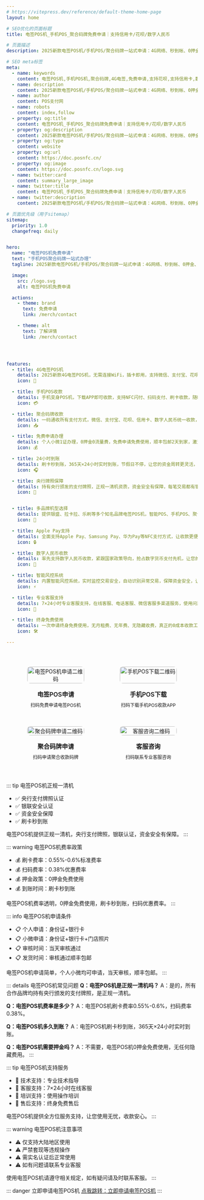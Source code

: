 ```yaml
---
# https://vitepress.dev/reference/default-theme-home-page
layout: home

# SEO优化的页面标题
title: 电签POS机_手机POS_聚合码牌免费申请｜支持信用卡/花呗/数字人民币

# 页面描述
description: 2025新款电签POS机/手机POS/聚合码牌一站式申请：4G网络、秒到帐、0押金、0流量费，支持微信、支付宝、花呗、信用卡、数字人民币、Apple Pay等全渠道收款，个人小微1证办理，顺丰包邮2天到家！

# SEO meta标签
meta:
  - name: keywords
    content: 电签POS机,手机POS机,聚合码牌,4G电签,免费申请,支持花呗,支持信用卡,数字人民币支付,移动收款,刷卡秒到,无押金
  - name: description
    content: 2025新款电签POS机/手机POS/聚合码牌一站式申请：4G网络、秒到帐、0押金、0流量费，支持微信、支付宝、花呗、信用卡、数字人民币、Apple Pay等全渠道收款，个人小微1证办理，顺丰包邮2天到家！
  - name: author
    content: POS支付网
  - name: robots
    content: index,follow
  - property: og:title
    content: 电签POS机_手机POS_聚合码牌免费申请｜支持信用卡/花呗/数字人民币
  - property: og:description
    content: 2025新款电签POS机/手机POS/聚合码牌一站式申请：4G网络、秒到帐、0押金、0流量费，支持微信、支付宝、花呗、信用卡、数字人民币、Apple Pay等全渠道收款，个人小微1证办理，顺丰包邮2天到家！
  - property: og:type
    content: website
  - property: og:url
    content: https://doc.posnfc.cn/
  - property: og:image
    content: https://doc.posnfc.cn/logo.svg
  - name: twitter:card
    content: summary_large_image
  - name: twitter:title
    content: 电签POS机_手机POS_聚合码牌免费申请｜支持信用卡/花呗/数字人民币
  - name: twitter:description
    content: 2025新款电签POS机/手机POS/聚合码牌一站式申请：4G网络、秒到帐、0押金、0流量费，支持微信、支付宝、花呗、信用卡、数字人民币、Apple Pay等全渠道收款，个人小微1证办理，顺丰包邮2天到家！

# 页面优先级（用于sitemap）
sitemap:
  priority: 1.0
  changefreq: daily


hero:
  name: "电签POS机免费申请"
  text: "手机POS聚合码牌一站式办理"
  tagline: 2025新款电签POS机/手机POS/聚合码牌一站式申请：4G网络、秒到帐、0押金、0流量费，支持微信、支付宝、花呗、信用卡、数字人民币、Apple Pay等全渠道收款，个人小微1证办理，顺丰包邮2天到家！

  image:
    src: /logo.svg
    alt: 电签POS机免费申请

  actions:
    - theme: brand
      text: 免费申请
      link: /merch/contact

    - theme: alt
      text: 了解详情
      link: /merch/contact




features:
  - title: 4G电签POS机
    details: 2025新款4G电签POS机，无需连接WiFi，插卡即用，支持微信、支付宝、花呗、信用卡、数字人民币等全渠道收款，刷卡秒到账。
    icon: 📱

  - title: 手机POS收款
    details: 手机变身POS机，下载APP即可收款，支持NFC闪付、扫码支付、刷卡收款，随时随地移动收款，生意不受限制。
    icon: 💳

  - title: 聚合码牌收款
    details: 一码通收所有支付方式，微信、支付宝、花呗、信用卡、数字人民币统一收款，提升收款效率，降低收款成本。
    icon: 📥

  - title: 免费申请办理
    details: 个人小微1证办理，0押金0流量费，免费申请免费使用，顺丰包邮2天到家，激活即可正常使用，无任何隐藏费用。
    icon: 💰

  - title: 24小时到账
    details: 刷卡秒到账，365天×24小时实时到账，节假日不停，让您的资金周转更灵活，生意资金无忧虑。
    icon: 🎧

  - title: 央行牌照保障
    details: 持有央行颁发的支付牌照，正规一清机资质，资金安全有保障，每笔交易都有银联保障，让您安心收款。
    icon: 🤝


  - title: 多品牌机型选择
    details: 提供银盛、拉卡拉、乐刷等多个知名品牌电签POS机，智能POS、手机POS、聚合码牌全覆盖，满足不同收款需求。
    icon: 💸

  - title: Apple Pay支持
    details: 全面支持Apple Pay、Samsung Pay、华为Pay等NFC支付方式，让收款更便捷，满足年轻消费者支付习惯。
    icon: 🔒

  - title: 数字人民币收款
    details: 率先支持数字人民币收款，紧跟国家政策导向，抢占数字货币支付先机，让您的生意更具前瞻性。
    icon: 🏪

  - title: 智能风控系统
    details: 内置智能风控系统，实时监控交易安全，自动识别异常交易，保障资金安全，让每笔收款都安心。
    icon: ⚡

  - title: 专业客服支持
    details: 7×24小时专业客服支持，在线客服、电话客服、微信客服多渠道服务，使用问题响应及时，操作指导专业高效。
    icon: 🔄

  - title: 终身免费使用
    details: 一次申请终身免费使用，无月租费、无年费、无隐藏收费，真正的0成本收款工具，让您的生意成本更低。
    icon: 🛠️

---
```


<div class="qrcode-container">  <div class="qrcode-card">
    <img src="/images/qq.png" alt="电签POS机申请二维码" class="qrcode-image">
    <div class="qrcode-content">
      <h3>电签POS申请</h3>
      <p>扫码免费申请电签POS机</p>
    </div>
  </div>

  <div class="qrcode-card">
    <img src="/images/qqq.png" alt="手机POS下载二维码" class="qrcode-image">
    <div class="qrcode-content">
      <h3>手机POS下载</h3>
      <p>扫码下载手机POS收款APP</p>
    </div>
  </div>

  <div class="qrcode-card">
    <img src="/images/wx.png" alt="聚合码牌申请二维码" class="qrcode-image">
    <div class="qrcode-content">
      <h3>聚合码牌申请</h3>
      <p>扫码申请聚合收款码牌</p>
    </div>
  </div>

  <div class="qrcode-card">
    <img src="/images/gzh.jpg" alt="客服咨询二维码" class="qrcode-image">
    <div class="qrcode-content">
      <h3>客服咨询</h3>
      <p>扫码联系专业客服咨询</p>
    </div>
  </div>
</div>

<style>
.qrcode-container {
  display: grid;
  grid-template-columns: repeat(auto-fit, minmax(250px, 1fr));
  gap: 24px;
  margin: 40px auto;
  max-width: 1400px;
  padding: 0 20px;
}

.qrcode-card {
  background: var(--vp-c-bg-soft);
  border-radius: 12px;
  padding: 24px;
  text-align: center;
  transition: all 0.3s ease;
  border: 1px solid var(--vp-c-divider);
  display: flex;
  flex-direction: column;
  align-items: center;
}

.qrcode-card:hover {
  transform: translateY(-5px);
  box-shadow: var(--vp-shadow-2);
  border-color: var(--vp-c-brand);
}

.qrcode-image {
  width: 100%;
  max-width: 200px;
  border-radius: 8px;
  margin-bottom: 16px;
}

.qrcode-content h3 {
  margin: 0;
  font-size: 18px;
  font-weight: 600;
  color: var(--vp-c-text-1);
}

.qrcode-content p {
  margin: 8px 0 0;
  font-size: 14px;
  color: var(--vp-c-text-2);
}

@media (max-width: 1024px) {
  .qrcode-container {
    grid-template-columns: repeat(2, 1fr);
    gap: 16px;
    padding: 0 16px;
  }

  .qrcode-card {
    padding: 16px;
  }

  .qrcode-image {
    max-width: 150px;
  }

  .qrcode-content h3 {
    font-size: 16px;
  }

  .qrcode-content p {
    font-size: 12px;
  }
}

@media (max-width: 768px) {
  .qrcode-container {
    gap: 12px;
    padding: 0 12px;
  }

  .qrcode-card {
    padding: 12px;
  }

  .qrcode-image {
    max-width: 120px;
  }
}
</style>


::: tip 电签POS机正规一清机
- ✅ 央行支付牌照认证
- ✅ 银联安全认证
- ✅ 资金安全保障
- ✅ 刷卡秒到账

电签POS机提供正规一清机，央行支付牌照，银联认证，资金安全有保障。
:::

::: warning 电签POS机费率政策
- 💰 刷卡费率：0.55%-0.6%标准费率
- 💰 扫码费率：0.38%优惠费率
- 💰 押金政策：0押金免费使用
- 💰 到账时间：刷卡秒到账

电签POS机费率透明，0押金免费使用，刷卡秒到账，扫码优惠费率。
:::

::: info 电签POS机申请条件
- 📋 个人申请：身份证+银行卡
- 📋 小微申请：身份证+银行卡+门店照片
- 📋 审核时间：当天审核通过
- 📋 发货时间：审核通过顺丰包邮

电签POS机申请简单，个人小微均可申请，当天审核，顺丰包邮。
:::

::: details 电签POS机常见问题
**Q：电签POS机是正规一清机吗？**
A：是的，所有合作品牌均持有央行颁发的支付牌照，是正规一清机。

**Q：电签POS机费率是多少？**
A：电签POS机刷卡费率0.55%-0.6%，扫码费率0.38%。

**Q：电签POS机多久到账？**
A：电签POS机刷卡秒到账，365天×24小时实时到账。

**Q：电签POS机需要押金吗？**
A：不需要，电签POS机0押金免费使用，无任何隐藏费用。
:::

::: tip 电签POS机支持服务
- 🤝 技术支持：专业技术指导
- 🤝 客服支持：7×24小时在线客服
- 🤝 培训支持：使用操作培训
- 🤝 售后支持：终身免费售后

电签POS机提供全方位服务支持，让您使用无忧，收款安心。
:::

::: warning 电签POS机注意事项
- ⚠️ 仅支持大陆地区使用
- ⚠️ 严禁套现等违规操作
- ⚠️ 需实名认证后正常使用
- ⚠️ 如有问题请联系专业客服

使用电签POS机请遵守相关规定，如有疑问请及时联系客服。
:::

::: danger 立即申请电签POS机
 [点我跳转：立即申请电签POS机](https://merch.PaYphp.cn)
 :::

